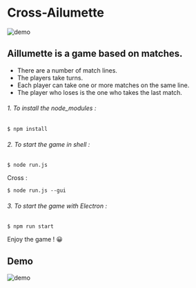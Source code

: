 # Cross-Ailumette

![demo](https://i.ibb.co/P5FC4v0/cross-ailumette.png)

## Aillumette is a game based on matches.

* There are a number of match lines.
* The players take turns.
* Each player can take one or more matches on the same line.
* The player who loses is the one who takes the last match.

###### 1. To install the node_modules :
```shell
$ npm install
```

###### 2. To start the game in shell :
```shell
$ node run.js
```
Cross :  
```shell
$ node run.js --gui
```
###### 3. To start the game with Electron :
```shell
$ npm run start
```

Enjoy the game ! 😀

## Demo
![demo](https://i.ibb.co/QDssz57/Capture-d-e-cran-2021-02-24-a-09-24-03.png)
